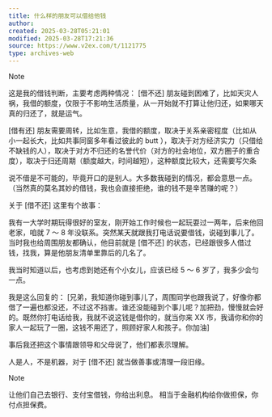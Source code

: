 ```yaml
---
title: 什么样的朋友可以借给他钱
author: 
created: 2025-03-28T05:21:01
modified: 2025-03-28T17:21:36
source: https://www.v2ex.com/t/1121775
type: archives-web
---
```


> [!NOTE]
> 这是我的借钱判断，主要考虑两种情况：
> [借不还] 朋友碰到困难了，比如天灾人祸，我借的额度，仅限于不影响生活质量，从一开始就不打算让他归还，如果哪天真的归还了，就是运气。
>
> [借有还] 朋友需要周转，比如生意，我借的额度，取决于关系亲密程度（比如从小一起长大，比如共事同窗多年看过彼此的 butt ），取决于对方经济实力（只借给不缺钱的人），取决于对方不归还的名誉代价（对方的社会地位，双方圈子的重合度），取决于归还周期（额度越大，时间越短），这种额度比较大，还需要写欠条
>
> 说不借是不可能的，毕竟开口的是别人。大多数我碰到的情况，都会意思一点。（当然真的莫名其妙的借钱，我也会直接拒绝，谁的钱不是辛苦赚的呢？）
>
> 关于 [借不还] 这里有个故事：
>
> 我有一大学时期玩得很好的室友，刚开始工作时候也一起玩耍过一两年，后来他回老家，咱就 7 ～ 8 年没联系。突然某天就跟我打电话说要借钱，说碰到事儿了。当时我也给周围朋友都确认，他目前就是 [借不还] 的状态，已经跟很多人借过钱，找我，算是他朋友清单里靠后的几名了。
>
> 我当时知道以后，也考虑到她还有个小女儿，应该已经 5 ～ 6 岁了，我多少会匀一点。
>
> 我是这么回复的：
> [兄弟，我知道你碰到事儿了，周围同学也跟我说了，好像你都借了一遍也都没还，不过这不挡害。谁还没能碰到个事儿呢？加把劲，慢慢就会好的。既然你打电话给我，我就不说这钱是借你的，就当你来 XX 市，我请你和你的家人一起玩了一圈，这钱不用还了，照顾好家人和孩子。你加油]
>
> 事后我还把这个事情跟领导和父母说了，他们都表示理解。
>
> 人是人，不是机器，对于 [借不还] 就当做善事或清理一段旧缘。

> [!NOTE]
> 让他们自己去银行、支付宝借钱，你给出利息。
> 相当于金融机构给你做担保，你付点担保费。